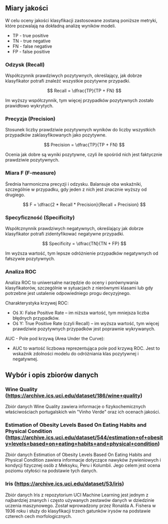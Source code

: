 ## Miary jakości 

W celu oceny jakości klasyfikacji zastosowane zostaną poniższe metryki, które pozwalają na dokładną analizę wyników modeli.

- TP - true positive
- TN - true negative
- FN - false negative
- FP - false positive

### Odzysk (Recall)

Współczynnik prawdziwych pozytywnych, określający, jak dobrze klasyfikator potrafi znaleźć wszystkie pozytywne przypadki.

$$ Recall = \dfrac{TP}{TP + FN} $$

Im wyższy współczynnik, tym więcej przypadków pozytywnych zostało prawidłowo wykrytych.

### Precyzja (Precision)

Stosunek liczby prawdziwie pozytywnych wyników do liczby wszystkich przypadków zaklasyfikowanych jako pozytywne.

$$ Precision = \dfrac{TP}{TP + FN} $$

Ocenia jak dobre są wyniki pozytywne, czyli ile spośród nich jest faktycznie prawdziwie pozytywnych.

### Miara F (F-measure)

Średnia harmoniczna precyzji i odzysku. Balansuje oba wskaźniki, szczególnie w przypadku, gdy jeden z nich jest znacznie wyższy od drugiego.

$$ F = \dfrac{2 * Recall * Precision}{Recall + Precision} $$

### Specyficzność (Specificity)

Współcznynnik prawdziwych negatywnych, określający jak dobrze klasyfikator potrafi zidentyfikować negatywne przypadki.

$$ Specificity = \dfrac{TN}{TN + FP} $$

Im wyższa wartość, tym lepsze odróżnienie przypadków negatywnych od fałszywie pozytywnych.

### Analiza ROC

Analiza ROC to uniwersalne narzędzie do oceny i porównywania klasyfikatorów, szczególnie w sytuacjach z nierównymi klasami lub gdy potrzebne jest ustalenie odpowiedniego progu decyzyjnego.

Charakterystyka krzywej ROC:
- Oś X: False Positive Rate – im niższa wartość, tym mniejsza liczba błędnych przypadków.
- Oś Y: True Positive Rate (czyli Recall) – im wyższa wartość, tym więcej prawdziwie pozytywnych przypadków jest poprawnie wykrywanych.

AUC - Pole pod krzywą (Area Under the Curve):
- AUC to wartość liczbowa reprezentująca pole pod krzywą ROC. Jest to wskaźnik zdolności modelu do odróżniania klas pozytywnej i negatywnej.


## Wybór i opis zbiorów danych

### Wine Quality (https://archive.ics.uci.edu/dataset/186/wine+quality)

Zbiór danych Wine Quality zawiera informacje o fizykochemicznych właściwościach portugalskich win "Vinho Verde" oraz ich ocenach jakości.


### Estimation of Obesity Levels Based On Eating Habits and Physical Condition (https://archive.ics.uci.edu/dataset/544/estimation+of+obesity+levels+based+on+eating+habits+and+physical+condition)

Zbiór danych Estimation of Obesity Levels Based On Eating Habits and Physical Condition zawiera informacje dotyczące nawyków żywieniowych i kondycji fizycznej osób z Meksyku, Peru i Kolumbii. Jego celem jest ocena poziomu otyłości na podstawie tych danych.


### Iris (https://archive.ics.uci.edu/dataset/53/iris)

Zbiór danych Iris z repozytorium UCI Machine Learning jest jednym z najbardziej znanych i często używanych zestawów danych w dziedzinie uczenia maszynowego. Został wprowadzony przez Ronalda A. Fishera w 1936 roku i służy do klasyfikacji trzech gatunków irysów na podstawie czterech cech morfologicznych.